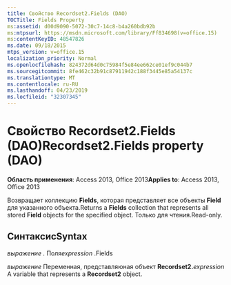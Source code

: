 ```yaml
---
title: Свойство Recordset2.Fields (DAO)
TOCTitle: Fields Property
ms:assetid: d00d9090-5072-30c7-14c8-b4a260bdb92b
ms:mtpsurl: https://msdn.microsoft.com/library/Ff834698(v=office.15)
ms:contentKeyID: 48547826
ms.date: 09/18/2015
mtps_version: v=office.15
localization_priority: Normal
ms.openlocfilehash: 824372d64d0c75984f5e84ee662ce01ef9c044b7
ms.sourcegitcommit: 8fe462c32b91c87911942c188f3445e85a54137c
ms.translationtype: MT
ms.contentlocale: ru-RU
ms.lasthandoff: 04/23/2019
ms.locfileid: "32307345"
---
```

# <a name="recordset2fields-property-dao"></a><span data-ttu-id="d69b8-102">Свойство Recordset2.Fields (DAO)</span><span class="sxs-lookup"><span data-stu-id="d69b8-102">Recordset2.Fields property (DAO)</span></span>


<span data-ttu-id="d69b8-103">**Область применения**: Access 2013, Office 2013</span><span class="sxs-lookup"><span data-stu-id="d69b8-103">**Applies to**: Access 2013, Office 2013</span></span>

<span data-ttu-id="d69b8-104">Возвращает коллекцию **Fields**, которая представляет все объекты **Field** для указанного объекта.</span><span class="sxs-lookup"><span data-stu-id="d69b8-104">Returns a **Fields** collection that represents all stored **Field** objects for the specified object.</span></span> <span data-ttu-id="d69b8-105">Только для чтения.</span><span class="sxs-lookup"><span data-stu-id="d69b8-105">Read-only.</span></span>

## <a name="syntax"></a><span data-ttu-id="d69b8-106">Синтаксис</span><span class="sxs-lookup"><span data-stu-id="d69b8-106">Syntax</span></span>

<span data-ttu-id="d69b8-107">*выражение .* Поля</span><span class="sxs-lookup"><span data-stu-id="d69b8-107">*expression* .Fields</span></span>

<span data-ttu-id="d69b8-108">*выражение* Переменная, представляюная объект **Recordset2.**</span><span class="sxs-lookup"><span data-stu-id="d69b8-108">*expression* A variable that represents a **Recordset2** object.</span></span>

